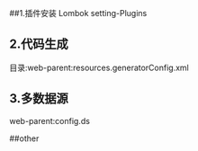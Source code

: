 ##1.插件安装
Lombok
setting-Plugins
## 2.代码生成
目录:web-parent:resources.generatorConfig.xml

## 3.多数据源
web-parent:config.ds

##other